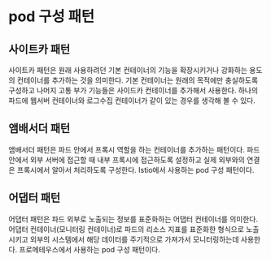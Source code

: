 # pod 구성 패턴

## 사이트카 패턴
사이트카 패턴은 원래 사용하려던 기본 컨테이너의 기능을 확장시키거나 강화하는 용도의 컨테이너를 추가하는 것을 의미한다. 기본 컨테이너는 원래의 목적에만 충실하도록 구성하고 나머지 고통 부가 기능들은 사이드카 컨테이너를 추가해서 사용한다. 하나의 파드에 웹서버 컨테이너와 로그수집 컨테이너가 같이 있는 경우를 생각해 볼 수 있다.

## 앰배서더 패턴
앰배서더 패턴은 파드 안에서 프록시 역할을 하는 컨테이너를 추가하는 패턴이다. 파드 안에서 외부 서버에 접근할 때 내부 프록시에 접근하도록 설정하고 실제 외부와의 연결은 프록시에서 알아서 처리하도록 구성한다. Istio에서 사용하는 pod 구성 패턴이다.

## 어댑터 패턴
어댑터 패턴은 파드 외부로 노출되는 정보를 표준화하는 어댑터 컨테이너를 의미한다. 어댑터 컨테이너(모니터링 컨테이너)로 파드의 리소스 지표를 표준화한 형식으로 노출시키고 외부의 시스템에서 해당 데이터를 주기적으로 가져가서 모니터링하는데 사용한다. 프로메테우스에서 사용하는 pod 구성 패턴이다.